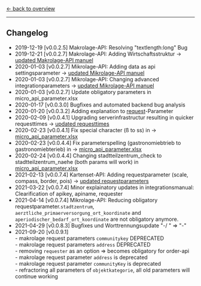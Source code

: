 [<- back to overview](README.md)
***

## Changelog

* 2019-12-19 [v0.0.2.5] Makrolage-API: Resolving "textlength:long" Bug 
* 2019-12-21 [v0.0.2.7] Makrolage-API: Adding Wirtschaftsstruktur -> [updated Makrolage-API manuel](ptt-makro-api.md)
* 2020-01-03 [v0.0.2.7] Mikrolage-API: Adding data as api settingsparameter -> [updated Mikrolage-API manuel](ptt-mikro-api.md)
* 2020-01-03 [v0.0.2.7] Mikrolage-API: Changing advanced integrationparameters -> [updated Mikrolage-API manuel](ptt-mikro-api.md)
* 2020-01-03 [v0.0.2.7] Update obligatory parameters in micro_api_parameter.xlsx
* 2020-01-17 [v0.0.3.0] Bugfixes and automated backend bug analysis
* 2020-01-20 [v0.0.3.2] Adding explanation to [request](README.md)-Parameter
* 2020-02-09 [v0.0.4.1] Upgrading serverinfrastructur resulting in quicker requesttimes -> [updated requesttimes](ptt-mikro-api.md)
* 2020-02-23 [v0.0.4.1] Fix special character (ß to ss) in -> [micro_api_parameter.xlsx](doc/micro_api_parameter.xlsx)
* 2020-02-23 [v0.0.4.4] Fix parameterspelling (gastronomiebtrieb to gastronomiebterieb) in -> [micro_api_parameter.xlsx](doc/micro_api_parameter.xlsx)
* 2020-02-24 [v0.0.4.4] Changing stadtteilzentrum_check to stadtteilzentrum_naehe (both params will work) in [micro_api_parameter.xlsx](doc/micro_api_parameter.xlsx)
* 2021-02-13 [v0.0.7.4] Kartenset-API: Adding requestparameter (scale, compass, border, pois) -> [updated requestparameters](ptt-kartenset-api.md)
* 2021-03-22 [v0.0.7.4] Minor explainatory updates in integrationsmanual: Clearification of apikey, apiname, requester
* 2021-04-14 [v0.0.7.4] Mikrolage-API: Reducing obligatory requestparameter.`stadtzentrum`, `aerztliche_primaerversorgung_ort_koordinate` and `aperiodischer_bedarf_ort_koordinate` are not obligatory anymore.
* 2021-04-29 [v0.0.8.3] Bugfixes und Worttrennungsupdate "-/ " => "-"
* 2021-09-20 [v0.0.9.1] <br>- makrolage request parameters `communitykey` DEPRECATED <br>- makrolage request parameters `address` DEPRECATED<br> - removing `requester` as an option => becomes obligatory for order-api <br>- makrolage request parameter `address` is deprecated <br>- makrolage request parameter `communityKey` is deprecated <br>- refractoring all parameters of `objektkategorie`, all old parameters will continue working
